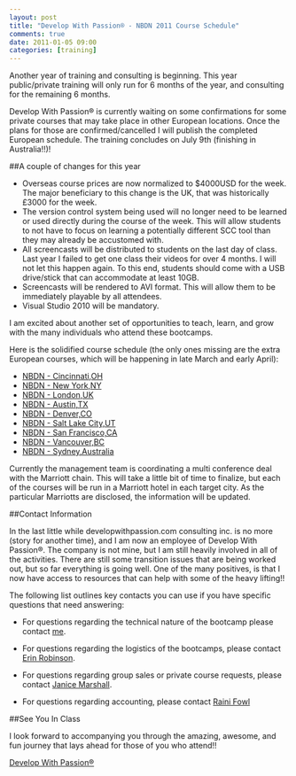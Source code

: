```yaml
---
layout: post
title: "Develop With Passion® - NBDN 2011 Course Schedule"
comments: true
date: 2011-01-05 09:00
categories: [training]
---
```

Another year of training and consulting is beginning. This year public/private training will only run for 6 months of the year, and consulting for the remaining 6 months. 

Develop With Passion® is currently waiting on some confirmations for some private courses that may take place in other European locations. Once the plans for those are confirmed/cancelled I will publish the completed European schedule. The training concludes on July 9th (finishing in Australia!!)!

##A couple of changes for this year

* Overseas course prices are now normalized to $4000USD for the week. The major beneficiary to this change is the UK, that was historically £3000 for the week.
* The version control system being used will no longer need to be learned or used directly during the course of the week. This will allow students to not have to focus on learning a potentially different SCC tool than they may already be accustomed with.
* All screencasts will be distributed to students on the last day of class. Last year I failed to get one class their videos for over 4 months. I will not let this happen again. To this end, students should come with a USB drive/stick that can accommodate at least 10GB.
* Screencasts will be rendered to AVI format. This will allow them to be immediately playable by all attendees.
* Visual Studio 2010 will be mandatory.

I am excited about another set of opportunities to teach, learn, and grow with the many individuals who attend these bootcamps. 

Here is the solidified course schedule (the only ones missing are the extra European courses, which will be happening in late March and early April):

* [NBDN - Cincinnati,OH](http://nbdn2011cincinatti.eventbrite.com)
* [NBDN - New York,NY](http://nbdn2011newyork.eventbrite.com)
* [NBDN - London,UK](http://nbdn2011london.eventbrite.com)
* [NBDN - Austin,TX](http://nbdn2011austin.eventbrite.com) 
* [NBDN - Denver,CO](http://nbdn2011denver.eventbrite.com) 
* [NBDN - Salt Lake City,UT](http://nbdn2011saltlakecity.eventbrite.com) 
* [NBDN - San Francisco,CA](http://nbdn2011sanfrancisco.eventbrite.com) 
* [NBDN - Vancouver,BC](http://nbdn2011vancouver.eventbrite.com) 
* [NBDN - Sydney,Australia](http://nbdn2011sydney.eventbrite.com) 

Currently the management team is coordinating a multi conference deal with the Marriott chain. This will take a little bit of time to finalize, but each of the courses will be run in a Marriott hotel in each target city. As the particular Marriotts are disclosed, the information will be updated.

##Contact Information

In the last little while developwithpassion.com consulting inc. is no more (story for another time), and I am now an employee of Develop With Passion®. The company is not mine, but I am still heavily involved in all of the activities. There are still some transition issues that are being worked out, but so far everything is going well. One of the many positives, is that I now have access to resources that can help with some of the heavy lifting!!

The following list outlines key contacts you can use if you have specific questions that need answering:

* For questions regarding the technical nature of the bootcamp please contact [me](jp@developwithpassion.com).

* For questions regarding the logistics of the bootcamps, please contact [Erin Robinson](erin.robinson@developwithpassion.com).

* For questions regarding group sales or private course requests, please contact [Janice Marshall](janice.marshall@developwithpassion.com).

* For questions regarding accounting, please contact [Raini Fowl](raini.fowl@developwithpassion.com)

##See You In Class

I look forward to accompanying you through the amazing, awesome, and fun journey that lays ahead for those of you who attend!!

[Develop With Passion®](http://www.developwithpassion.com)


